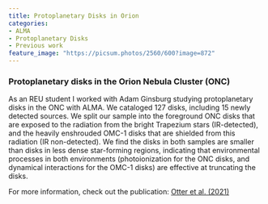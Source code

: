 ```yaml
---
title: Protoplanetary Disks in Orion
categories:
- ALMA
- Protoplanetary Disks
- Previous work
feature_image: "https://picsum.photos/2560/600?image=872"
---
```


### Protoplanetary disks in the Orion Nebula Cluster (ONC)
As an REU student I worked with Adam Ginsburg studying protoplanetary disks in the ONC with ALMA. We cataloged 127 disks, including 15 newly detected sources. We split our sample into the foreground ONC disks that are exposed to the radiation from the bright Trapezium stars (IR-detected), and the heavily enshrouded OMC-1 disks that are shielded from this radiation (IR non-detected). We find the disks in both samples are smaller than disks in less dense star-forming regions, indicating that environmental processes in both environments (photoionization for the ONC disks, and dynamical interactions for the OMC-1 disks) are effective at truncating the disks.

For more information, check out the publication: [Otter et al. (2021)](https://ui.adsabs.harvard.edu/abs/2021ApJ...923..221O/abstract "Otter et al. (2021)")

